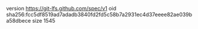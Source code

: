 version https://git-lfs.github.com/spec/v1
oid sha256:fcc5df8519ad7adadb3840fd2fd5c58b7a2931ec4d37eeee82ae039ba58dbece
size 1545
